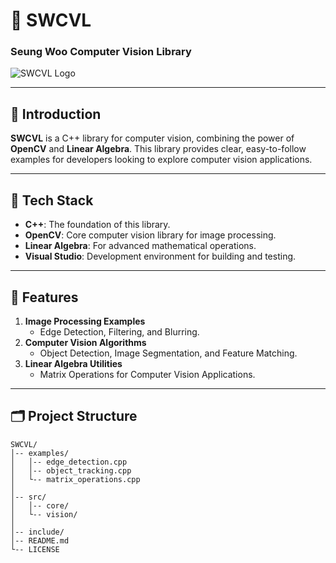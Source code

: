 # 🧿 SWCVL  
### **Seung Woo Computer Vision Library**  

![SWCVL Logo](./path_to_logo_image.png)  

---

## 📖 Introduction  
**SWCVL** is a C++ library for computer vision, combining the power of **OpenCV** and **Linear Algebra**. This library provides clear, easy-to-follow examples for developers looking to explore computer vision applications.

---

## 🔧 Tech Stack  
- **C++**: The foundation of this library.  
- **OpenCV**: Core computer vision library for image processing.  
- **Linear Algebra**: For advanced mathematical operations.  
- **Visual Studio**: Development environment for building and testing.

---

## 🚀 Features  
1. **Image Processing Examples**  
   - Edge Detection, Filtering, and Blurring.  
2. **Computer Vision Algorithms**  
   - Object Detection, Image Segmentation, and Feature Matching.  
3. **Linear Algebra Utilities**  
   - Matrix Operations for Computer Vision Applications.  

---

## 🗂️ Project Structure  
```plaintext
SWCVL/
│-- examples/
│   │-- edge_detection.cpp
│   │-- object_tracking.cpp
│   └-- matrix_operations.cpp
│
│-- src/
│   │-- core/
│   └-- vision/
│
│-- include/
│-- README.md
└-- LICENSE
